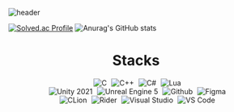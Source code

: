 ![header](https://capsule-render.vercel.app/api?type=rounded&height=270&color=0:3eaef4,100:79edff&text=Greetings!%20This%20is%20heka&textBg=false&fontAlign=50&animation=fadeIn&strokeWidth=0&desc=that%20is%20interested%20in%20video%20game%20development.&section=header&fontColor=ffffff&stroke=ffffff&fontSize=50&reversal=false&fontAlignY=47&descAlign=59&descAlignY=62)

[![Solved.ac Profile](http://mazassumnida.wtf/api/v2/generate_badge?boj=hekaline)](https://solved.ac/hekaline/)
![Anurag's GitHub stats](https://github-readme-stats.vercel.app/api?username=Hekaline&show_icons=true)


<h1 align="center">Stacks</h1>
<div align="center" >
  <img alt="C" style="margin-left:5px;" src ="https://img.shields.io/badge/C-A8B9CC.svg?&style=for-the-badge&logo=C&logoColor=white"/>
  <img alt="C++" style="margin-left:5px" src="https://img.shields.io/badge/C++-00599C?style=for-the-badge&logo=c%2B%2B&logoColor=white">
  <img alt="C#" style="margin-left:5px;" src ="https://img.shields.io/badge/CSharp-684D95?&style=for-the-badge&logo=sharp&logoColor=white"/>
  <img alt="Lua" style="margin-left:5px;" src ="https://img.shields.io/badge/Lua-00007D?&style=for-the-badge&logo=lua&logoColor=white"/>
  <br>
  <img alt="Unity 2021" style="margin-left:5px;" src="https://img.shields.io/badge/Unity-000000.svg?&style=for-the-badge&logo=Unity&logoColor=white"/>
  <img alt="Unreal Engine 5" style="margin-left:5px;" src="https://img.shields.io/badge/UE5-0E1128.svg?&style=for-the-badge&logo=Unreal Engine&logoColor=white"/>
  <img alt="Github" style="margin-left:5px;" src="https://img.shields.io/badge/Github-000000.svg?&style=for-the-badge&logo=Github&logoColor=white"/>
  <img alt="Figma" style="margin-left:5px;" src="https://img.shields.io/badge/Figma-FF4D00.svg?&style=for-the-badge&logo=Figma&logoColor=white"/>
  <br>
  <img alt="CLion" style="margin-left:5px;" src="https://img.shields.io/badge/CLion-60FDC5.svg?&style=for-the-badge&logo=CLion&logoColor=white"/>
  <img alt="Rider" style="margin-left:5px;" src="https://img.shields.io/badge/Rider-FF028D.svg?&style=for-the-badge&logo=Rider&logoColor=white"/>
  <img alt="Visual Studio" style="margin-left:5px;" src="https://img.shields.io/badge/Visual Studio-5D2B90.svg?&style=for-the-badge"/>
  <img alt="VS Code" style="margin-left:5px;" src="https://img.shields.io/badge/VS Code-0078D7.svg?&style=for-the-badge"/>
</div>
<br>


<!--
**Hekaline/hekaline** is a ✨ _special_ ✨ repository because its `README.md` (this file) appears on your GitHub profile.

Here are some ideas to get you started:

- 🔭 I’m currently working on ...
- 🌱 I’m currently learning ...
- 👯 I’m looking to collaborate on ...
- 🤔 I’m looking for help with ...
- 💬 Ask me about ...
- 📫 How to reach me: ...
- 😄 Pronouns: ...
- ⚡ Fun fact: ...
-->
